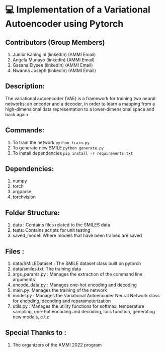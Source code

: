 # :computer: Implementation of a Variational Autoencoder using Pytorch

## Contributors (Group Members)
 1) Junior Kaningini (linkedIn) (AMMI Email)
 2) Angela Munayo (linkedIn) (AMMI Email)
 3) Gasana Elysee (linkedIn) (AMMI Email)
 4) Nwanna Joseph (linkedIn) (AMMI Email)

## Description:

The variational autoencoder (VAE) is a framework for training two neural networks: an encoder and a decoder, in order to learn a mapping from a high-dimensional data representation to a lower-dimensional space and back again

## Commands:
 1) To train the network ```python train.py```
 2) To generate new SMILE ```python generate.py```
 3) To install dependencies ```pip install -r requirements.txt ```

## Dependencies:
 1) numpy
 2) torch
 3) argparse
 4) torchvision

## Folder Structure:
 1) data : Contains files related to the SMILES data
 2) tests: Contains scripts for unit testing 
 3) saved_model: Where models that have been trained are saved

## Files : 
 1) data/SMILEDataset : The SMILE dataset class built on pytorch
 2) data/smiles.txt: The training data
 3) args_params.py : Manages the extraction of the command line arguments
 4) encode_data.py : Manages one-hot encoding and decoding
 5) main.py: Manages the training of the network
 6) model.py : Manages the Variational Autoencoder Neural Network class for encoding, decoding and reparameterization
 7) utils.py : Manages the utility functions for softmax, temperature sampling, one-hot encoding and decoding, loss function, generating new models, e.t.c

## Special Thanks to :
 1) The organizers of the AMMI 2022 program
